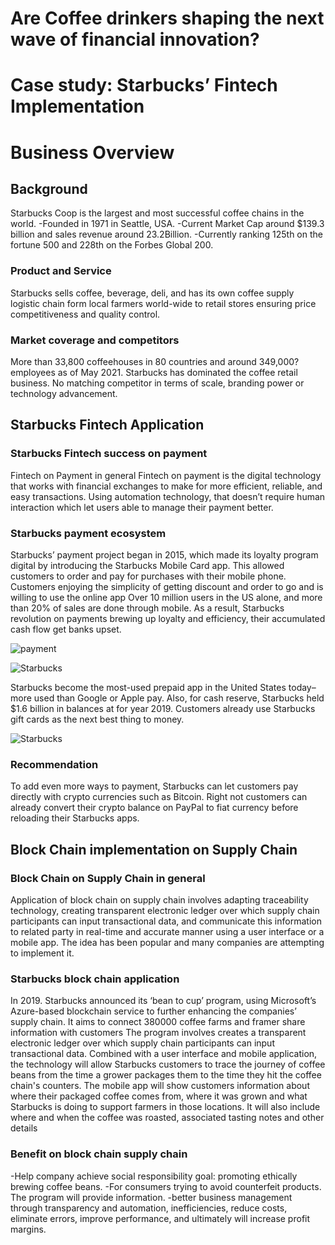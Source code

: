 # Are Coffee drinkers shaping the next wave of financial innovation?
# Case study: Starbucks’ Fintech Implementation
# Business Overview
## Background
Starbucks Coop is the largest and most successful coffee chains in the world.
-Founded in 1971 in Seattle, USA.
-Current Market Cap around $139.3 billion and sales revenue around 23.2Billion.
-Currently ranking 125th on the fortune 500 and 228th on the Forbes Global 200.
### Product and Service
Starbucks sells coffee, beverage, deli, and has its own coffee supply logistic chain form local farmers world-wide to retail stores ensuring price competitiveness and quality control.
### Market coverage and competitors
More than 33,800 coffeehouses in 80 countries and around 349,000? employees as of May 2021.
Starbucks has dominated the coffee retail business.
No matching competitor in terms of scale, branding power or technology advancement.

## Starbucks Fintech Application
### Starbucks Fintech success on payment
Fintech on Payment in general
Fintech on payment is the digital technology that works with financial exchanges to make for more efficient, reliable, and easy transactions. Using automation technology, that doesn’t require human interaction which let users able to manage their payment better.
### Starbucks payment ecosystem
Starbucks’ payment project began in 2015, which made its loyalty program digital by introducing the Starbucks Mobile Card app. This allowed customers to order and pay for purchases with their mobile phone.
Customers enjoying the simplicity of getting discount and order to go and is willing to use the online app Over 10 million users in the US alone, and more than 20% of sales are done through mobile.
As a result, Starbucks revolution on payments brewing up loyalty and efficiency, their accumulated cash flow get banks upset.

![payment](https://cdn.statcdn.com/Infographic/images/normal/13933.jpeg)

![Starbucks](http://blogs-images.forbes.com/niallmccarthy/files/2016/08/20160801_Starbucks.jpg)

Starbucks become the most-used prepaid app in the United States today– more used than Google or Apple pay.
Also, for cash reserve, Starbucks held $1.6 billion in balances at for year 2019. Customers already use Starbucks gift cards as the next best thing to money.

![Starbucks](http://blogs-images.forbes.com/niallmccarthy/files/2016/08/20160801_Starbucks.jpeg)

### Recommendation
To add even more ways to payment, Starbucks can let customers pay directly with crypto currencies such as Bitcoin. Right not customers can already convert their crypto balance on PayPal to fiat currency before reloading their Starbucks apps.

## Block Chain implementation on Supply Chain
### Block Chain on Supply Chain in general
Application of block chain on supply chain involves adapting traceability technology, creating transparent electronic ledger over which supply chain participants can input transactional data, and communicate this information to related party in real-time and accurate manner using a user interface or a mobile app. The idea has been popular and many companies are attempting to implement it. 

### Starbucks block chain application
In 2019. Starbucks announced its ‘bean to cup’ program, using Microsoft’s Azure-based blockchain service to further enhancing the companies’ supply chain. It aims to connect 380000 coffee farms and framer share information with customers
The program involves creates a transparent electronic ledger over which supply chain participants can input transactional data.
Combined with a user interface and mobile application, the technology will allow Starbucks customers to trace the journey of coffee beans from the time a grower packages them to the time they hit the coffee chain's counters.
The mobile app will show customers information about where their packaged coffee comes from, where it was grown and what Starbucks is doing to support farmers in those locations. It will also include where and when the coffee was roasted, associated tasting notes and other details
### Benefit on block chain supply chain
-Help company achieve social responsibility goal: promoting ethically brewing coffee beans.
-For consumers trying to avoid counterfeit products. The program will provide information.
-better business management through transparency and automation, inefficiencies, reduce costs, eliminate errors, improve performance, and ultimately will increase profit margins.

